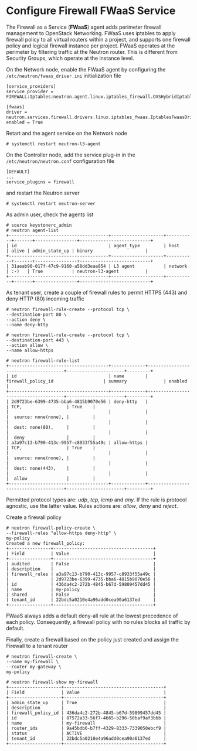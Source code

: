 # Configure Firewall FWaaS Service
The Firewall as a Service (**FWaaS**) agent adds perimeter firewall management to OpenStack Networking. FWaaS uses iptables to apply firewall policy to all virtual routers within a project, and supports one firewall policy and logical firewall instance per project. FWaaS operates at the perimeter by filtering traffic at the Neutron router. This is different from Security Groups, which operate at the instance level.

On the Network node, enable the FWaaS agent by configuring the ``/etc/neutron/fwaas_driver.ini`` initialization file
```
[service_providers]
service_provider = FIREWALL:Iptables:neutron.agent.linux.iptables_firewall.OVSHybridIptablesFirewallDriver:default

[fwaas]
driver = neutron.services.firewall.drivers.linux.iptables_fwaas.IptablesFwaasDriver
enabled = True
```

Retart and the agent service on the Network node
```
# systemctl restart neutron-l3-agent
```

On the Controller node, add the service plug-in in the ``/etc/neutron/neutron.conf`` configuration file
```
[DEFAULT]
...
service_plugins = firewall
```

and restart the Neutron server
```
# systemctl restart neutron-server
```

As admin user, check the agents list
```
# source keystonerc_admin
# neutron agent-list
+--------------------------------------+--------------------+-----------+-------+----------------+---------------------------+
| id                                   | agent_type         | host      | alive | admin_state_up | binary                    |
+--------------------------------------+--------------------+-----------+-------+----------------+---------------------------+
| 31aeab90-017f-47c9-9160-a58dd3eae854 | L3 agent           | network   | :-)   | True           | neutron-l3-agent          |
+--------------------------------------+--------------------+-----------+-------+----------------+---------------------------+
```

As tenant user, create a couple of firewall rules to permit HTTPS (443) and deny HTTP (80) incoming traffic
```
# neutron firewall-rule-create --protocol tcp \
--destination-port 80 \
--action deny \
--name deny-http

# neutron firewall-rule-create --protocol tcp \
--destination-port 443 \
--action allow \
--name allow-https

# neutron firewall-rule-list
+--------------------------------------+-------------+--------------------------------------+----------------------+---------+
| id                                   | name        | firewall_policy_id                   | summary              | enabled |
+--------------------------------------+-------------+--------------------------------------+----------------------+---------+
| 2d9723be-6399-4735-bba6-4815b9070e56 | deny-http   |                                      | TCP,                 | True    |
|                                      |             |                                      |  source: none(none), |         |
|                                      |             |                                      |  dest: none(80),     |         |
|                                      |             |                                      |  deny                |         |
| a3a97c13-b790-413c-9957-c8933f55a49c | allow-https |                                      | TCP,                 | True    |
|                                      |             |                                      |  source: none(none), |         |
|                                      |             |                                      |  dest: none(443),    |         |
|                                      |             |                                      |  allow               |         |
+--------------------------------------+-------------+--------------------------------------+----------------------+---------+
```

Permitted protocol types are: *udp*, *tcp*, *icmp* and *any*. If the rule is protocol agnostic, use the latter value. Rules actions are: *allow*, *deny* and *reject*.

Create a firewall policy
```
# neutron firewall-policy-create \
--firewall-rules "allow-https deny-http" \
my-policy
Created a new firewall_policy:
+----------------+--------------------------------------+
| Field          | Value                                |
+----------------+--------------------------------------+
| audited        | False                                |
| description    |                                      |
| firewall_rules | a3a97c13-b790-413c-9957-c8933f55a49c |
|                | 2d9723be-6399-4735-bba6-4815b9070e56 |
| id             | 436da4c2-272b-4845-b67d-59809457dd45 |
| name           | my-policy                            |
| shared         | False                                |
| tenant_id      | 22bdc5a0210e4a96add0cea90a6137ed     |
+----------------+--------------------------------------+
```

FWaaS always adds a default deny-all rule at the lowest precedence of each policy. Consequently, a firewall policy with no rules blocks all traffic by default.

Finally, create a firewall based on the policy just created and assign the Firewall to a tenant router
```
# neutron firewall-create \
--name my-firewall \
--router my-gateway \
my-policy

# neutron firewall-show my-firewall
+--------------------+--------------------------------------+
| Field              | Value                                |
+--------------------+--------------------------------------+
| admin_state_up     | True                                 |
| description        |                                      |
| firewall_policy_id | 436da4c2-272b-4845-b67d-59809457dd45 |
| id                 | 87572a33-56f7-4665-b296-50baf9af3bbb |
| name               | my-firewall                          |
| router_ids         | 9a45bdb6-b7ff-4329-8333-7339050ebcf9 |
| status             | ACTIVE                               |
| tenant_id          | 22bdc5a0210e4a96add0cea90a6137ed     |
+--------------------+--------------------------------------+
```
